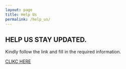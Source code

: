 ```yaml
---
layout: page
title: Help Us
permalink: /help_us/
---
```

## HELP US STAY UPDATED.
Kindly follow the link and fill in the required information. 



[CLIKC HERE](http://tinyurl.com/helpusform)

